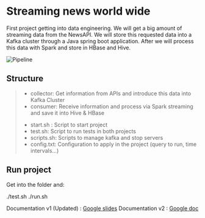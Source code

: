 # Streaming news world wide


First project getting into data engineering. We will get a big amount of streaming data from the NewsAPI. We will store this requested data into a Kafka cluster through a Java spring boot application. After we will process this data with Spark and store in HBase and Hive.

![Pipeline](https://i.ibb.co/V9SG7VG/General-pipeline-2.png)

## Structure

> + collector: Get information from APIs and introduce this data into Kafka Cluster  
> + consumer: Receive information and process via Spark streaming and save it into Hive & HBase  
> - start.sh : Script to start project  
> - test.sh: Script to run tests in both projects  
> - scripts.sh: Scripts to manage kafka and stop servers  
> - config.txt: Configuration to apply in the project (query to run, time intervals...)  
  
## Run project

Get into the folder and:

./test.sh
./run.sh


Documentation v1 (Updated) : [Google slides](https://docs.google.com/presentation/d/1AnSjBWKitK9Y74C_RbV58FL3HV-u5VgIj4SbMPWP84o/edit?usp=sharing)
Documentation v2 : [Google doc](https://docs.google.com/document/d/1nfjselzvqzASptw_VASdLWIO7K77BOrIVmp49HHik2g/edit?usp=sharing)
